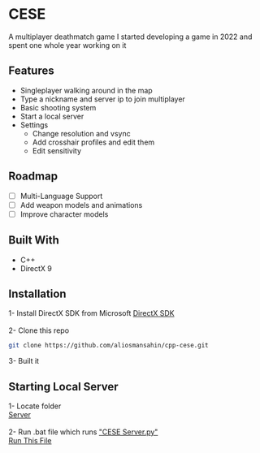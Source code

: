 # CESE
A multiplayer deathmatch game I started developing a game in 2022 and spent one whole year working on it

## Features
* Singleplayer walking around in the map
* Type a nickname and server ip to join multiplayer
* Basic shooting system
* Start a local server
* Settings
  * Change resolution and vsync
  * Add crosshair profiles and edit them
  * Edit sensitivity

## Roadmap
- [ ] Multi-Language Support
- [ ] Add weapon models and animations
- [ ] Improve character models

## Built With
* C++
* DirectX 9

## Installation
1- Install DirectX SDK from Microsoft
  [DirectX SDK][directx-sdk-url] <br><br>
2- Clone this repo
```sh
git clone https://github.com/aliosmansahin/cpp-cese.git
```
3- Built it

## Starting Local Server
1- Locate folder <br>
  [Server][server-folder-url] <br><br>
2- Run .bat file which runs ["CESE Server.py"][server-file-url] <br>
  [Run This File][run-start-server-url] <br><br>




<!-- LINKS -->
[directx-sdk-url]: https://www.microsoft.com/en-us/download/details.aspx?id=6812
[server-folder-url]: https://github.com/aliosmansahin/cpp-cese/tree/bcab67358a5f3a1c342d77c3303e20d70d4d0a00/Server
[run-start-server-url]: https://github.com/aliosmansahin/cpp-cese/blob/bcab67358a5f3a1c342d77c3303e20d70d4d0a00/Server/Sunucuyu%20Baslat.bat
[server-file-url]: https://github.com/aliosmansahin/cpp-cese/blob/bcab67358a5f3a1c342d77c3303e20d70d4d0a00/Server/CESE%20Server.py

